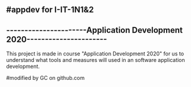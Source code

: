#appdev for I-IT-1N1&2
------------------------------------------------------------------------
----------------------Application Development 2020----------------------
------------------------------------------------------------------------

This project is made in course "Application Development 2020" for us to 
understand what tools and measures will used in an software application
development. 

#modified by GC on github.com
